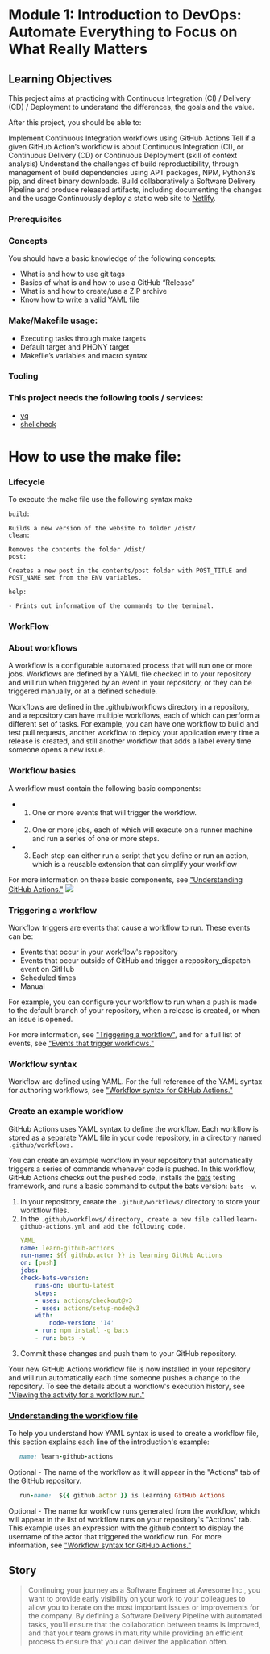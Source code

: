 # Module 1: Introduction to DevOps: Automate Everything to Focus on What Really Matters

## Learning Objectives

This project aims at practicing with Continuous Integration (CI) / Delivery (CD) / Deployment to understand the differences, the goals and the value.

After this project, you should be able to:

Implement Continuous Integration workflows using GitHub Actions
Tell if a given GitHub Action’s workflow is about Continuous Integration (CI), or Continuous Delivery (CD) or Continuous Deployment (skill of context analysis)
Understand the challenges of build reproductibility, through management of build dependencies using APT packages, NPM, Python3’s pip, and direct binary downloads.
Build collaboratively a Software Delivery Pipeline and produce released artifacts, including documenting the changes and the usage
Continuously deploy a static web site to 
[Netlify](https://intranet.hbtn.io/rltoken/mimiujMHFSaj0xxHoDLhSQ).


### Prerequisites



### Concepts

You should have a basic knowledge of the following concepts:
- What is and how to use git tags
- Basics of what is and how to use a GitHub “Release”
- What is and how to create/use a ZIP archive
- Know how to write a valid YAML file


### Make/Makefile usage:

- Executing tasks through make targets
- Default target and PHONY target
- Makefile’s variables and macro syntax

### Tooling
### This project needs the following tools / services:

- [yq](https://mikefarah.gitbook.io/yq/)
- [shellcheck](https://github.com/koalaman/shellcheck)

# How to use the make file:

### Lifecycle

To execute the make file use the following syntax make <command>

```
build:

Builds a new version of the website to folder /dist/
clean:

Removes the contents the folder /dist/
post:

Creates a new post in the contents/post folder with POST_TITLE and POST_NAME set from the ENV variables.

help:

- Prints out information of the commands to the terminal.
```

### WorkFlow

### About workflows
A workflow is a configurable automated process that will run one or more jobs. Workflows are defined by a YAML file checked in to your repository and will run when triggered by an event in your repository, or they can be triggered manually, or at a defined schedule.

Workflows are defined in the .github/workflows directory in a repository, and a repository can have multiple workflows, each of which can perform a different set of tasks. For example, you can have one workflow to build and test pull requests, another workflow to deploy your application every time a release is created, and still another workflow that adds a label every time someone opens a new issue.

### Workflow basics
A workflow must contain the following basic components:

- 1. One or more events that will trigger the workflow.
- 2. One or more jobs, each of which will execute on a runner machine and run a series of one or more steps.
- 3. Each step can either run a script that you define or run an action, which is a reusable extension that can simplify your workflow

For more information on these basic components, see 
            ["Understanding GitHub Actions."](https://docs.github.com/en/actions/learn-github-actions/understanding-github-actions#the-components-of-github-actions)
![](https://docs.github.com/assets/cb-25535/images/help/images/overview-actions-simple.png)


### Triggering a workflow

Workflow triggers are events that cause a workflow to run. These events can be:

   - Events that occur in your workflow's repository
   - Events that occur outside of GitHub and trigger a repository_dispatch event on GitHub
   - Scheduled times
   - Manual

For example, you can configure your workflow to run when a push is made to the default branch of your repository, when a release is created, or when an issue is opened.

For more information, see ["Triggering a workflow"](https://docs.github.com/en/actions/using-workflows/triggering-a-workflow), and for a full list of events, see ["Events that trigger workflows."](https://docs.github.com/en/actions/using-workflows/events-that-trigger-workflows)

### Workflow syntax
Workflow are defined using YAML. For the full reference of the YAML syntax for authoring workflows, see ["Workflow syntax for GitHub Actions."](https://docs.github.com/en/actions/using-workflows/workflow-syntax-for-github-actions#about-yaml-syntax-for-workflows)

### Create an example workflow
GitHub Actions uses YAML syntax to define the workflow. Each workflow is stored as a separate YAML file in your code repository, in a directory named `.github/workflows.`

You can create an example workflow in your repository that automatically triggers a series of commands whenever code is pushed. In this workflow, GitHub Actions checks out the pushed code, installs the [bats](https://www.npmjs.com/package/bats) testing framework, and runs a basic command to output the bats version: `bats -v`.
1.  In your repository, create the `.github/workflows/` directory to store your workflow files.
2.  In the `.github/workflows/` `directory, create a new file called` `learn-github-actions.yml and add the following code.`
    ```YAML
    YAML
    name: learn-github-actions
    run-name: ${{ github.actor }} is learning GitHub Actions
    on: [push]
    jobs:
    check-bats-version:
        runs-on: ubuntu-latest
        steps:
        - uses: actions/checkout@v3
        - uses: actions/setup-node@v3
        with:
            node-version: '14'
        - run: npm install -g bats
        - run: bats -v
    ```
3. Commit these changes and push them to your GitHub repository.

Your new GitHub Actions workflow file is now installed in your repository and will run automatically each time someone pushes a change to the repository. To see the details about a workflow's execution history, see ["Viewing the activity for a workflow run."](https://docs.github.com/en/actions/using-workflows/about-workflows#viewing-the-activity-for-a-workflow-run)

### [Understanding the workflow file](https://docs.github.com/en/actions/using-workflows/about-workflows#workflow-syntax)

To help you understand how YAML syntax is used to create a workflow file, this section explains each line of the introduction's example:

```ruby
   name: learn-github-actions
```
Optional - The name of the workflow as it will appear in the "Actions" tab of the GitHub repository. 

```ruby
   run-name:  ${{ github.actor }} is learning GitHub Actions
```
Optional - The name for workflow runs generated from the workflow, which will appear in the list of workflow runs on your repository's "Actions" tab. This example uses an expression with the github context to display the username of the actor that triggered the workflow run. For more information, see ["Workflow syntax for GitHub Actions."](https://docs.github.com/en/actions/using-workflows/workflow-syntax-for-github-actions#run-name)

## Story

> Continuing your journey as a Software Engineer at Awesome Inc., you want to provide early visibility on your work to your colleagues to allow you to iterate on the most important issues or improvements for the company.
> By defining a Software Delivery Pipeline with automated tasks, you’ll ensure that the collaboration between teams is improved, and that your team grows in maturity while providing an efficient process to ensure that you can deliver the application often.
